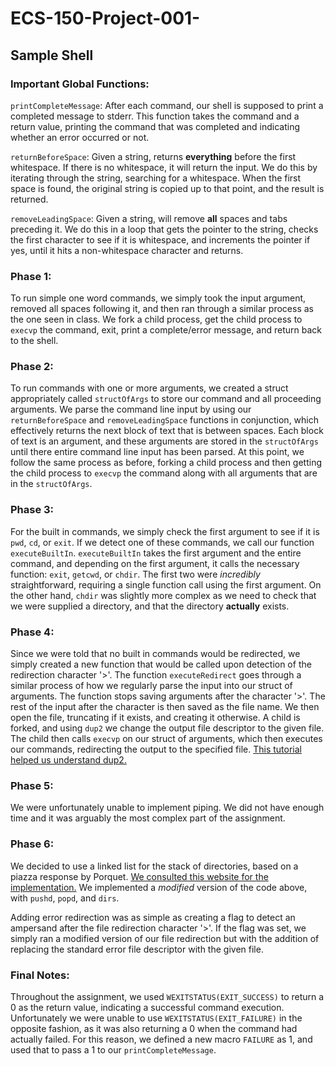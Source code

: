 # ECS-150-Project-001-
## Sample Shell

### Important Global Functions:
`printCompleteMessage`: After each command, our shell is supposed to print a
completed message to stderr. This function takes the command and a return value,
printing the command that was completed and indicating whether an error occurred
or not.

`returnBeforeSpace`: Given a string, returns **everything** before the first
whitespace. If there is no whitespace, it will return the input. We do this by
iterating through the string, searching for a whitespace. When the first space
is found, the original string is copied up to that point, and the result is
returned.

`removeLeadingSpace`: Given a string, will remove **all** spaces and tabs
preceding it. We do this in a loop that gets the pointer to the string, checks
the first character to see if it is whitespace, and increments the pointer if
yes, until it hits a non-whitespace character and returns.
### Phase 1:
To run simple one word commands, we simply took the input argument, removed all
spaces following it, and then ran through a similar process as the one seen in
class. We fork a child process, get the child process to `execvp` the command,
exit, print a complete/error message, and return back to the shell.
### Phase 2:
To run commands with one or more arguments, we created a struct appropriately
called `structOfArgs` to store our command and all proceeding arguments. We
parse the command line input by using our `returnBeforeSpace` and
`removeLeadingSpace` functions in conjunction, which effectively returns the
next block of text that is between spaces. Each block of text is an argument,
and these arguments are stored in the `structOfArgs` until there entire command
line input has been parsed. At this point, we follow the same process as before,
forking a child process and then getting the child process to `execvp` the
command along with all arguments that are in the `structOfArgs`.
### Phase 3:
For the built in commands, we simply check the first argument to see if it is
`pwd`, `cd`, or `exit`. If we detect one of these commands, we call our function
`executeBuiltIn`. `executeBuiltIn` takes the first argument and the entire
command, and depending on the first argument, it calls the necessary function:
`exit`, `getcwd`, or `chdir`. The first two were *incredibly* straightforward,
requiring a single function call using the first argument. On the other hand,
`chdir` was slightly more complex as we need to check that we were supplied a
directory, and that the directory **actually** exists.
### Phase 4:
Since we were told that no built in commands would be redirected, we simply
created a new function that would be called upon detection of the redirection
character '>'. The function `executeRedirect` goes through a similar process
of how we regularly parse the input into our struct of arguments. The function
stops saving arguments after the character '>'. The rest of the input after the
character is then saved as the file name. We then open the file, truncating if
it exists, and creating it otherwise. A child is forked, and using `dup2` we
change the output file descriptor to the given file. The child then calls
`execvp` on our struct of arguments, which then executes our commands,
redirecting the output to the specified file.
[This tutorial helped us understand dup2.](https://www.cs.rutgers.edu/~pxk/416/notes/c-tutorials/dup2.html)
### Phase 5:
We were unfortunately unable to implement piping. We did not have enough time
and it was arguably the most complex part of the assignment.
### Phase 6:
We decided to use a linked list for the stack of directories, based on a piazza
response by Porquet.
[We consulted this website for the implementation.](https://www.geeksforgeeks.org/stack-data-structure-introduction-program)
We implemented a *modified* version of the code above, with `pushd`, `popd`,
and `dirs`.

Adding error redirection was as simple as creating a flag to detect an ampersand
after the file redirection character '>'. If the flag was set, we simply
ran a modified version of our file redirection but with the addition of
replacing the standard error file descriptor with the given file.

### Final Notes:
Throughout the assignment, we used `WEXITSTATUS(EXIT_SUCCESS)` to return a 0 as
the return value, indicating a successful command execution. Unfortunately
we were unable to use `WEXITSTATUS(EXIT_FAILURE)` in the opposite fashion, as
it was also returning a 0 when the command had actually failed. For this reason,
we defined a new macro `FAILURE` as 1, and used that to pass a 1 to our
`printCompleteMessage`.
